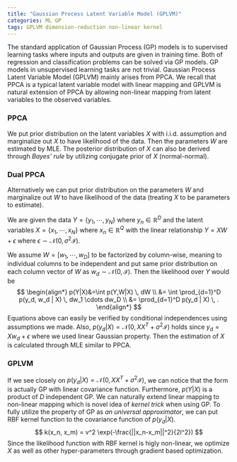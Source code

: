 ```yaml
---
title: "Gaussian Process Latent Variable Model (GPLVM)"
categories: ML GP
tags: GPLVM dimension-reduction non-linear kernel
---
```

The standard application of Gaussian Process (GP) models is to supervised learning tasks where inputs and outputs are given in training time. Both of regression and classification problems can be solved via GP models. GP models in unsupervised learning tasks are not trivial. Gaussian Process Latent Variable Model (GPLVM) mainly arises from PPCA. We recall that PPCA is a typical latent variable model with linear mapping and GPLVM is natural extension of PPCA by allowing non-linear mapping from latent variables to the observed variables.

### PPCA

We put prior distribution on the latent variables $X$ with i.i.d. assumption and marginalize out $X$ to have likelihood of the data. Then the parameters $W$ are estimated by MLE. The posterior distribution of $X$ can also be derived through *Bayes' rule* by utilizing conjugate prior of $X$ (normal-normal).

### Dual PPCA

Alternatively we can put prior distribution on the parameters $W$ and marginalize out $W$ to have likelihood of the data (treating $X$ to be parameters to estimate).

We are given the data $Y=\{y_1, \cdots, y_N\}$ where $y_n \in \mathbb{R}^D$ and the latent variables $X=\{x_1, \cdots, x_N\}$ where $x_n \in \mathbb{R}^Q$ with the linear relationship $Y=XW+\epsilon$ where $\epsilon \sim \mathcal{N}(0, \sigma^2\mathcal{I})$.

We assume $W=[w_1, \cdots, w_D]$ to be factorized by column-wise, meaning to individual columns to be independent and put same prior distribution on each column vector of $W$ as $w_d \sim \mathcal{N}(0, \mathcal{I})$. Then the likelihood over $Y$ would be
$$
\begin{align*}
p(Y|X)&=\int p(Y,W|X) \, dW \\
&= \int \prod_{d=1}^D p(y_d, w_d | X) \, dw_1 \cdots dw_D \\
&= \prod_{d=1}^D p(y_d | X) \, .
\end{align*}
$$
Equations above can easily be verified by conditional independences using assumptions we made. Also, $p(y_d|X)=\mathcal{N}(0, XX^T + \sigma^2\mathcal{I})$ holds since $y_d = Xw_d + \epsilon$ where we used linear Gaussian property. Then the estimation of $X$ is calculated through MLE similar to PPCA.

### GPLVM

If we see closely on $p(y_d|X)=\mathcal{N}(0, XX^T + \sigma^2\mathcal{I})$, we can notice that the form is actually GP with linear covariance function. Furthermore, $p(Y|X)$ is a product of $D$ independent GP. We can naturally extend linear mapping to non-linear mapping which is novel idea of *kernel trick* when using GP. To fully utilize the property of GP as *an universal approximator*, we can put RBF kernel function to the covariance function of $p(y_d|X)$.
$$
k(x_n, x_m) = v^2 \exp(-\frac{||x_n-x_m||^2}{2l^2})
$$
Since the likelihood function with RBF kernel is higly non-linear, we optimize $X$ as well as other hyper-parameters through gradient based optimization.
